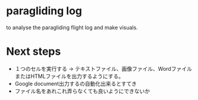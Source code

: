 # paragliding log
to analyse the paragliding flight log and make visuals.

# Next steps
- １つのセルを実行する -> テキストファイル、画像ファイル、WordファイルまたはHTMLファイルを出力するようにする。
- Google document出力するの自動化出来るとすてき
- ファイル名をあれこれ弄らなくても良いようにできないか
